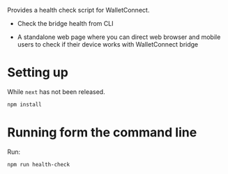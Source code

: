 Provides a health check script for WalletConnect.

* Check the bridge health from CLI

* A standalone web page where you can direct web browser and mobile users to check if their device works with WalletConnect bridge

# Setting up

While ``next`` has not been released.

```sh
npm install
```

# Running form the command line

Run:

```sh
npm run health-check
```